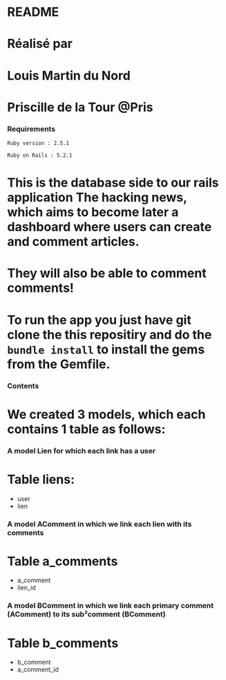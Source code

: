 # README
# Réalisé par 
# Louis Martin du Nord 
# Priscille de la Tour @Pris


### Requirements
   ```
   Ruby version : 2.5.1 
   ```
   ```
   Ruby on Rails : 5.2.1
   ```



# This is the database side to our rails application The hacking news, which aims to become later a dashboard where users can create and comment articles.


# They will also be able to comment comments!

# To run the app you just have git clone the this repositiry and do the ```bundle install``` to install the gems from the Gemfile.


### Contents

# We created 3 models, which each contains 1 table as follows:


### A model Lien for which each link has a user
# Table liens:
- user
- lien

### A model AComment in which we link each lien with its comments
# Table a_comments
- a_comment
- lien_id

### A model BComment in which we link each primary comment (AComment) to its sub²comment (BComment)
# Table b_comments
- b_comment
- a_comment_id







